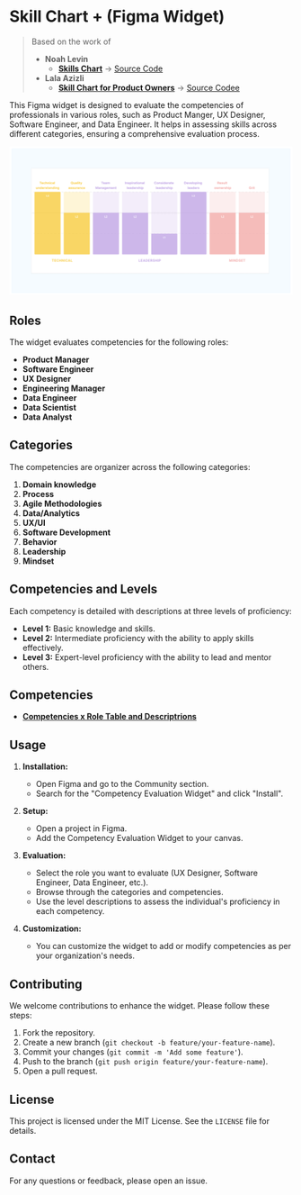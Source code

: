 # Skill Chart + (Figma Widget)

> Based on the work of 
> - **Noah Levin**
>     -  [**Skills Chart**](https://www.figma.com/community/widget/1207836110040407856/skills-chart) -> [Source Code](https://github.com/nlevin/figmadesign/tree/main/SkillChart)
> - **Lala Azizli**
>    - [**Skill Chart for Product Owners**](https://www.figma.com/community/widget/1237852363698644601/skill-chart-for-product-owners) -> [Source Codee](https://github.com/lazizli/POlevels)

This Figma widget is designed to evaluate the competencies of professionals in various roles, such as Product Manger, UX Designer, Software Engineer, and Data Engineer. It helps in assessing skills across different categories, ensuring a comprehensive evaluation process.

![Widget Preview](./images/CoverArt.png)

## Roles

The widget evaluates competencies for the following roles:

- **Product Manager**
- **Software Engineer**
- **UX Designer**
- **Engineering Manager**
- **Data Engineer**
- **Data Scientist**
- **Data Analyst**

## Categories

The competencies are organizer across the following categories:

1. **Domain knowledge**
2. **Process**
3. **Agile Methodologies**
4. **Data/Analytics**
5. **UX/UI**
6. **Software Development**
7. **Behavior**
8. **Leadership**
9. **Mindset**


## Competencies and Levels

Each competency is detailed with descriptions at three levels of proficiency:

- **Level 1:** Basic knowledge and skills.
- **Level 2:** Intermediate proficiency with the ability to apply skills effectively.
- **Level 3:** Expert-level proficiency with the ability to lead and mentor others.

## Competencies

- **[Competencies x Role Table and Descriptrions](./docs/skill-descriptions.md)**


## Usage

1. **Installation:**
   - Open Figma and go to the Community section.
   - Search for the "Competency Evaluation Widget" and click "Install".

2. **Setup:**
   - Open a project in Figma.
   - Add the Competency Evaluation Widget to your canvas.

3. **Evaluation:**
   - Select the role you want to evaluate (UX Designer, Software Engineer, Data Engineer, etc.).
   - Browse through the categories and competencies.
   - Use the level descriptions to assess the individual's proficiency in each competency.

4. **Customization:**
   - You can customize the widget to add or modify competencies as per your organization's needs.

## Contributing

We welcome contributions to enhance the widget. Please follow these steps:

1. Fork the repository.
2. Create a new branch (`git checkout -b feature/your-feature-name`).
3. Commit your changes (`git commit -m 'Add some feature'`).
4. Push to the branch (`git push origin feature/your-feature-name`).
5. Open a pull request.

## License

This project is licensed under the MIT License. See the `LICENSE` file for details.

## Contact

For any questions or feedback, please open an issue.

